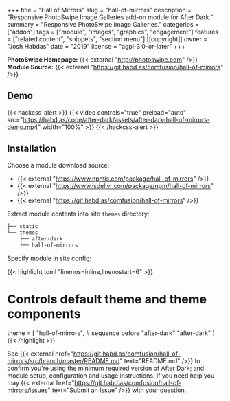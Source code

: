 +++
title = "Hall of Mirrors"
slug = "hall-of-mirrors"
description = "Responsive PhotoSwipe Image Galleries add-on module for After Dark."
summary = "Responsive PhotoSwipe Image Galleries."
categories = ["addon"]
tags = ["module", "images", "graphics", "engagement"]
features = ["related content", "snippets", "section menu"]
[[copyright]]
  owner = "Josh Habdas"
  date = "2019"
  license = "agpl-3.0-or-later"
+++

**PhotoSwipe Homepage:** {{< external "http://photoswipe.com" />}}<br>
**Module Source:** {{< external "https://git.habd.as/comfusion/hall-of-mirrors" />}}

## Demo

{{< hackcss-alert >}}
  {{< video controls="true" preload="auto" src="https://habd.as/code/after-dark/assets/after-dark-hall-of-mirrors-demo.mp4" width="100%" >}}
{{< /hackcss-alert >}}

## Installation

Choose a module download source:

- {{< external "https://www.npmjs.com/package/hall-of-mirrors" />}}
- {{< external "https://www.jsdelivr.com/package/npm/hall-of-mirrors" />}}
- {{< external "https://git.habd.as/comfusion/hall-of-mirrors" />}}

Extract module contents into site `themes` directory:

```sh
├── static
└── themes
    ├── after-dark
    └── hall-of-mirrors
```

Specify module in site config:

{{< highlight toml "linenos=inline,linenostart=6" >}}
# Controls default theme and theme components
theme = [
  "hall-of-mirrors", # sequence before "after-dark"
  "after-dark"
]
{{< /highlight >}}

See {{< external href="https://git.habd.as/comfusion/hall-of-mirrors/src/branch/master/README.md" text="README.md" />}} to confirm you're using the minimum required version of After Dark; and module setup, configuration and usage instructions. If you need help you may {{< external href="https://git.habd.as/comfusion/hall-of-mirrors/issues" text="Submit an Issue" />}} with your question.
